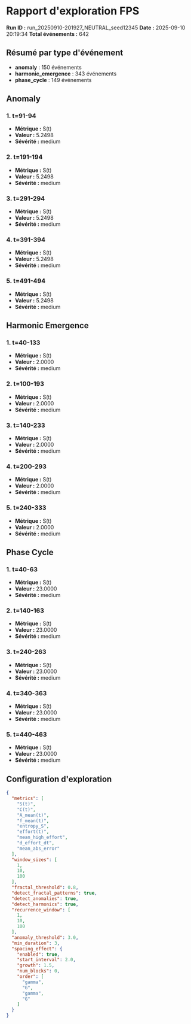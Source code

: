 # Rapport d'exploration FPS

**Run ID :** run_20250910-201927_NEUTRAL_seed12345
**Date :** 2025-09-10 20:19:34
**Total événements :** 642

## Résumé par type d'événement

- **anomaly** : 150 événements
- **harmonic_emergence** : 343 événements
- **phase_cycle** : 149 événements

## Anomaly

### 1. t=91-94
- **Métrique :** S(t)
- **Valeur :** 5.2498
- **Sévérité :** medium

### 2. t=191-194
- **Métrique :** S(t)
- **Valeur :** 5.2498
- **Sévérité :** medium

### 3. t=291-294
- **Métrique :** S(t)
- **Valeur :** 5.2498
- **Sévérité :** medium

### 4. t=391-394
- **Métrique :** S(t)
- **Valeur :** 5.2498
- **Sévérité :** medium

### 5. t=491-494
- **Métrique :** S(t)
- **Valeur :** 5.2498
- **Sévérité :** medium

## Harmonic Emergence

### 1. t=40-133
- **Métrique :** S(t)
- **Valeur :** 2.0000
- **Sévérité :** medium

### 2. t=100-193
- **Métrique :** S(t)
- **Valeur :** 2.0000
- **Sévérité :** medium

### 3. t=140-233
- **Métrique :** S(t)
- **Valeur :** 2.0000
- **Sévérité :** medium

### 4. t=200-293
- **Métrique :** S(t)
- **Valeur :** 2.0000
- **Sévérité :** medium

### 5. t=240-333
- **Métrique :** S(t)
- **Valeur :** 2.0000
- **Sévérité :** medium

## Phase Cycle

### 1. t=40-63
- **Métrique :** S(t)
- **Valeur :** 23.0000
- **Sévérité :** medium

### 2. t=140-163
- **Métrique :** S(t)
- **Valeur :** 23.0000
- **Sévérité :** medium

### 3. t=240-263
- **Métrique :** S(t)
- **Valeur :** 23.0000
- **Sévérité :** medium

### 4. t=340-363
- **Métrique :** S(t)
- **Valeur :** 23.0000
- **Sévérité :** medium

### 5. t=440-463
- **Métrique :** S(t)
- **Valeur :** 23.0000
- **Sévérité :** medium

## Configuration d'exploration

```json
{
  "metrics": [
    "S(t)",
    "C(t)",
    "A_mean(t)",
    "f_mean(t)",
    "entropy_S",
    "effort(t)",
    "mean_high_effort",
    "d_effort_dt",
    "mean_abs_error"
  ],
  "window_sizes": [
    1,
    10,
    100
  ],
  "fractal_threshold": 0.8,
  "detect_fractal_patterns": true,
  "detect_anomalies": true,
  "detect_harmonics": true,
  "recurrence_window": [
    1,
    10,
    100
  ],
  "anomaly_threshold": 3.0,
  "min_duration": 3,
  "spacing_effect": {
    "enabled": true,
    "start_interval": 2.0,
    "growth": 1.5,
    "num_blocks": 0,
    "order": [
      "gamma",
      "G",
      "gamma",
      "G"
    ]
  }
}
```
